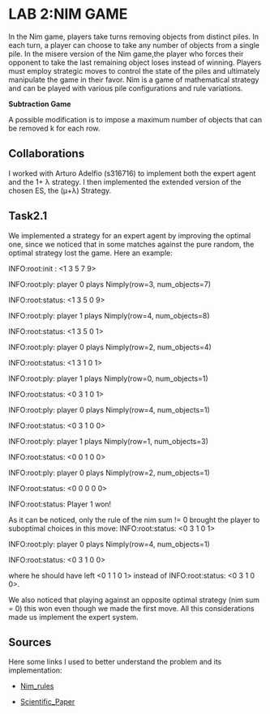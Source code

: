 # LAB 2:NIM GAME 
In the Nim game, players take turns removing objects from distinct piles. In each turn, a player can choose to take any number of objects from a single pile. In the misere version of the Nim game,the player who forces their opponent to take the last remaining object loses instead of winning. Players must employ strategic moves to control the state of the piles and ultimately manipulate the game in their favor. Nim is a game of mathematical strategy and can be played with various pile configurations and rule variations.

**Subtraction Game**

A possible modification is to impose a maximum number of objects that can be removed k for each row.

## Collaborations
I worked with Arturo Adelfio (s316716) to implement both the expert agent and the 1+ λ strategy. I then implemented the extended version of the chosen ES, the (μ+λ) Strategy.

## Task2.1

We implemented a strategy for an expert agent by improving the optimal one, since we noticed that in some matches against the pure random, the optimal strategy lost the game. Here an example:

INFO:root:init : <1 3 5 7 9>

INFO:root:ply: player 0 plays Nimply(row=3, num_objects=7)

INFO:root:status: <1 3 5 0 9>

INFO:root:ply: player 1 plays Nimply(row=4, num_objects=8)

INFO:root:status: <1 3 5 0 1>

INFO:root:ply: player 0 plays Nimply(row=2, num_objects=4)

INFO:root:status: <1 3 1 0 1>

INFO:root:ply: player 1 plays Nimply(row=0, num_objects=1)

INFO:root:status: <0 3 1 0 1>

INFO:root:ply: player 0 plays Nimply(row=4, num_objects=1)

INFO:root:status: <0 3 1 0 0>

INFO:root:ply: player 1 plays Nimply(row=1, num_objects=3)

INFO:root:status: <0 0 1 0 0>

INFO:root:ply: player 0 plays Nimply(row=2, num_objects=1)

INFO:root:status: <0 0 0 0 0>

INFO:root:status: Player 1 won!

As it can be noticed, only the rule of the nim sum != 0 brought the player to suboptimal choices in this move:
INFO:root:status: <0 3 1 0 1>

INFO:root:ply: player 0 plays Nimply(row=4, num_objects=1)

INFO:root:status: <0 3 1 0 0>

where he should have left <0 1 1 0 1> instead of INFO:root:status: <0 3 1 0 0>.

We also noticed that playing against an opposite optimal strategy (nim sum = 0) this won even though we made the first move. All this considerations made us implement the expert system.


## Sources
Here some links I used to better understand the problem and its implementation:

- [Nim_rules](https://en.wikipedia.org/wiki/Nim)

- [Scientific_Paper](https://www.researchgate.net/profile/Mihai-Oltean-2/publication/221330080_Evolving_Winning_Strategies_for_Nim-like_Games/links/55dac32508ae9d659491fb60/Evolving-Winning-Strategies-for-Nim-like-Games.pdf?_tp=eyJjb250ZXh0Ijp7ImZpcnN0UGFnZSI6InB1YmxpY2F0aW9uIiwicGFnZSI6InB1YmxpY2F0aW9uIn19)


